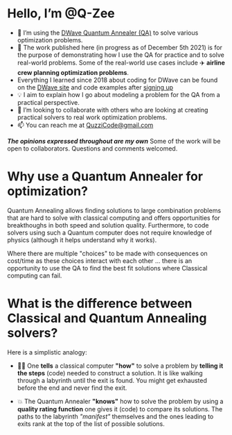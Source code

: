 
# Hello, I’m @Q-Zee

- 👀 I’m using the [DWave Quantum Annealer (QA)](https://cloud.dwavesys.com/leap) to solve various optimization problems.
- 🌱 The work published here (in progress as of December 5th 2021) is for the purpose of demonstrating how I use the QA for practice and to solve real-world problems. Some of the real-world use cases include ✈️ **airline crew planning optimization problems**. 
- Everything I learned since 2018 about coding for DWave can be found on the [DWave site](https://www.dwavesys.com/learn/resource-library/) and code examples after [signing up](https://cloud.dwavesys.com/leap/signup/)
- 💡 I aim to explain how I go about modeling a problem for the QA from a practical perspective. 
- 💞️ I’m looking to collaborate with others who are looking at creating practical solvers to real work optimization problems.
- 📫 You can reach me at QuzziCode@gmail.com

**_The opinions expressed throughout are my own_**
Some of the work will be open to collaborators.
Questions and comments welcomed.

# Why use a Quantum Annealer for optimization?

Quantum Annealing allows finding solutions to large combination problems that are hard to solve with classical computing and offers opportunities for breakthoughs in both speed and solution quality. Furthermore, to code solvers using such a Quantum computer does not require knowledge of physics (although it helps understand why it works). 

Where there are multiple "choices" to be made with consequences on cost/time as these choices interact with each other ... there is an opportunity to use the QA to find the best fit solutions where Classical computing can fail.

# What is the difference between Classical and Quantum Annealing solvers?

Here is a simplistic analogy: 

- 🚶‍♀️ One **tells** a classical computer **"how"** to solve a problem by **telling it the steps** (code) needed to construct a solution. It is like walking through a labyrinth until the exit is found. You might get exhausted before the end and never find the exit.

- 💥 The Quantum Annealer **"knows"** how to solve the problem by using a **quality rating function** one gives it (code) to compare its solutions. The paths to the labyrinth _"manifest"_ themselves and the ones leading to exits rank at the top of the list of possible solutions.

<!---
Q-Zee/Q-Zee is a ✨ special ✨ repository because its `README.md` (this file) appears on your GitHub profile.
You can click the Preview link to take a look at your changes.
--->
